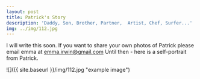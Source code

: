 ```yaml
---
layout: post
title: Patrick's Story
description: 'Daddy, Son, Brother, Partner,  Artist, Chef, Surfer...'
img: ../img/112.jpg
---
```


I will write this soon. If you want to share your own photos of Patrick please email emma at emma.irwin@gmail.com Until then - here is a self-portrait from Patrick.

![]({{ site.baseurl }}/img/112.jpg "example image")
